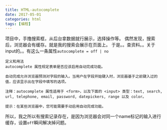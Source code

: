 ```yaml
---
title: HTML-autocomplete
date: 2017-05-01
categories: html
tags: [编程]
---
```

项目中，手撸搜索框，从后台拿数据就行展示，选择操作等。
偶然发现，搜索后，浏览器会有缓存。就是我的搜索会展示在页面上。
于是。。查资料。。关于input的。。有这么一条属性`autocomplete = off | no`
~~~
定义和用法
autocomplete 属性规定表单是否应该启用自动完成功能。

自动完成允许浏览器预测对字段的输入。当用户在字段开始键入时，浏览器基于之前键入过的值，应该显示出在字段中填写的选项。

注释：autocomplete 属性适用于 <form>，以及下面的 <input> 类型：text, search, url, telephone, email, password, datepickers, range 以及 color。

提示：在某些浏览器中，您可能需要手动启用自动完成功能。
~~~
所以，我之所以有搜索记录存在，是因为浏览器会对同一个name标记的输入进行缓存，设置`off`瞬间解决掉问题。